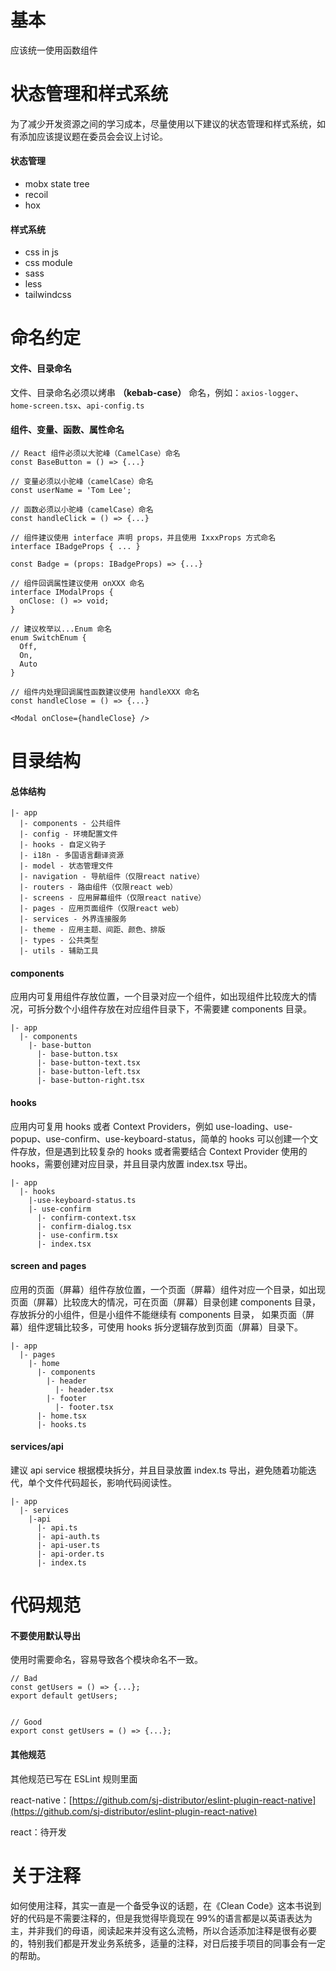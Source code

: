 # 基本

应该统一使用函数组件

# 状态管理和样式系统

为了减少开发资源之间的学习成本，尽量使用以下建议的状态管理和样式系统，如有添加应该提议题在委员会会议上讨论。

#### 状态管理

- mobx state tree
- recoil
- hox

#### 样式系统

- css in js
- css module
- sass
- less
- tailwindcss

# 命名约定

#### 文件、目录命名

文件、目录命名必须以烤串 **（kebab-case）** 命名，例如：`axios-logger`、`home-screen.tsx`、`api-config.ts`

#### 组件、变量、函数、属性命名

```tsx
// React 组件必须以大驼峰（CamelCase）命名
const BaseButton = () => {...}

// 变量必须以小驼峰（camelCase）命名
const userName = 'Tom Lee';

// 函数必须以小驼峰（camelCase）命名
const handleClick = () => {...}

// 组件建议使用 interface 声明 props，并且使用 IxxxProps 方式命名
interface IBadgeProps { ... }

const Badge = (props: IBadgeProps) => {...}

// 组件回调属性建议使用 onXXX 命名
interface IModalProps {
  onClose: () => void;
}

// 建议枚举以...Enum 命名
enum SwitchEnum {
  Off,
  On,
  Auto
}

// 组件内处理回调属性函数建议使用 handleXXX 命名
const handleClose = () => {...}

<Modal onClose={handleClose} />
```

# 目录结构

#### 总体结构

```
|- app
  |- components - 公共组件
  |- config - 环境配置文件
  |- hooks - 自定义钩子
  |- i18n - 多国语言翻译资源
  |- model - 状态管理文件
  |- navigation - 导航组件（仅限react native）
  |- routers - 路由组件（仅限react web）
  |- screens - 应用屏幕组件（仅限react native）
  |- pages - 应用页面组件（仅限react web）
  |- services - 外界连接服务
  |- theme - 应用主题、间距、颜色、排版
  |- types - 公共类型
  |- utils - 辅助工具

```

#### components

应用内可复用组件存放位置，一个目录对应一个组件，如出现组件比较庞大的情况，可拆分数个小组件存放在对应组件目录下，不需要建 components 目录。

```
|- app
  |- components
    |- base-button
      |- base-button.tsx
      |- base-button-text.tsx
      |- base-button-left.tsx
      |- base-button-right.tsx
```

#### hooks

应用内可复用 hooks 或者 Context Providers，例如 use-loading、use-popup、use-confirm、use-keyboard-status，简单的 hooks 可以创建一个文件存放，但是遇到比较复杂的 hooks 或者需要结合 Context Provider 使用的 hooks，需要创建对应目录，并且目录内放置 index.tsx 导出。

```
|- app
  |- hooks
    |-use-keyboard-status.ts
    |- use-confirm
      |- confirm-context.tsx
      |- confirm-dialog.tsx
      |- use-confirm.tsx
      |- index.tsx
```

#### screen and pages

应用的页面（屏幕）组件存放位置，一个页面（屏幕）组件对应一个目录，如出现页面（屏幕）比较庞大的情况，可在页面（屏幕）目录创建 components 目录，存放拆分的小组件，但是小组件不能继续有 components 目录，
如果页面（屏幕）组件逻辑比较多，可使用 hooks 拆分逻辑存放到页面（屏幕）目录下。

```
|- app
  |- pages
    |- home
      |- components
        |- header
          |- header.tsx
        |- footer
          |- footer.tsx
      |- home.tsx
      |- hooks.ts
```

####

#### services/api

建议 api service 根据模块拆分，并且目录放置 index.ts 导出，避免随着功能迭代，单个文件代码超长，影响代码阅读性。

```
|- app
  |- services
    |-api
      |- api.ts
      |- api-auth.ts
      |- api-user.ts
      |- api-order.ts
      |- index.ts
```

# 代码规范

#### 不要使用默认导出

使用时需要命名，容易导致各个模块命名不一致。

```tsx
// Bad
const getUsers = () => {...};
export default getUsers;


// Good
export const getUsers = () => {...};

```

#### 其他规范

其他规范已写在 ESLint 规则里面

react-native：[https://github.com/sj-distributor/eslint-plugin-react-native](https://github.com/sj-distributor/eslint-plugin-react-native)

react：待开发

# 关于注释

如何使用注释，其实一直是一个备受争议的话题，在《Clean Code》这本书说到好的代码是不需要注释的，但是我觉得毕竟现在 99%的语言都是以英语表达为主，并非我们的母语，阅读起来并没有这么流畅，所以合适添加注释是很有必要的，特别我们都是开发业务系统多，适量的注释，对日后接手项目的同事会有一定的帮助。
